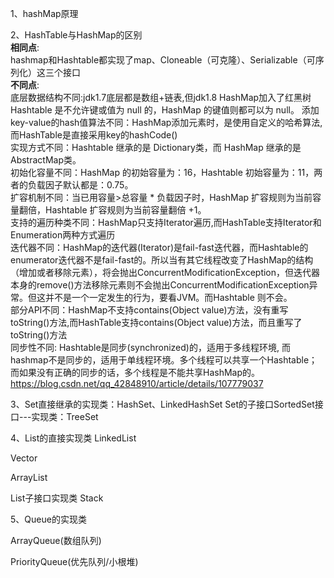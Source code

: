 1、hashMap原理

2、HashTable与HashMap的区别  
**相同点**:  
    hashmap和Hashtable都实现了map、Cloneable（可克隆）、Serializable（可序列化）这三个接口   
**不同点**:  
底层数据结构不同:jdk1.7底层都是数组+链表,但jdk1.8 HashMap加入了红黑树
Hashtable 是不允许键或值为 null 的，HashMap 的键值则都可以为 null。
添加key-value的hash值算法不同：HashMap添加元素时，是使用自定义的哈希算法,而HashTable是直接采用key的hashCode()   
实现方式不同：Hashtable 继承的是 Dictionary类，而 HashMap 继承的是AbstractMap类。  
初始化容量不同：HashMap 的初始容量为：16，Hashtable 初始容量为：11，两者的负载因子默认都是：0.75。  
扩容机制不同：当已用容量>总容量 * 负载因子时，HashMap 扩容规则为当前容量翻倍，Hashtable 扩容规则为当前容量翻倍 +1。  
支持的遍历种类不同：HashMap只支持Iterator遍历,而HashTable支持Iterator和Enumeration两种方式遍历  
迭代器不同：HashMap的迭代器(Iterator)是fail-fast迭代器，而Hashtable的enumerator迭代器不是fail-fast的。所以当有其它线程改变了HashMap的结构（增加或者移除元素），将会抛出ConcurrentModificationException，但迭代器本身的remove()方法移除元素则不会抛出ConcurrentModificationException异常。但这并不是一个一定发生的行为，要看JVM。而Hashtable 则不会。  
部分API不同：HashMap不支持contains(Object value)方法，没有重写toString()方法,而HashTable支持contains(Object value)方法，而且重写了toString()方法  
同步性不同: Hashtable是同步(synchronized)的，适用于多线程环境,
而hashmap不是同步的，适用于单线程环境。多个线程可以共享一个Hashtable；而如果没有正确的同步的话，多个线程是不能共享HashMap的。  
https://blog.csdn.net/qq_42848910/article/details/107779037




3、Set直接继承的实现类：HashSet、LinkedHashSet
Set的子接口SortedSet接口---实现类：TreeSet


4、List的直接实现类
LinkedList

Vector

ArrayList

List子接口实现类 Stack


5、Queue的实现类

ArrayQueue(数组队列)

PriorityQueue(优先队列/小根堆)